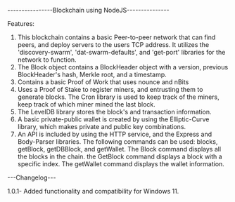 ----------------Blockchain using NodeJS---------------

Features:

1. This blockchain contains a basic Peer-to-peer network that can find peers, and deploy servers to the users TCP address. It utilizes the 'discovery-swarm', 'dat-swarm-defaults', and 'get-port' libraries for the network to function.
2. The Block object contains a BlockHeader object with a version, previous BlockHeader's hash, Merkle root, and a timestamp.
3. Contains a basic Proof of Work that uses nounce and nBits
4. Uses a Proof of Stake to register miners, and entrusting them to generate blocks. The Cron library is used to keep track of the miners, keep track of which miner mined the last block.
5. The LevelDB library stores the block's and transaction information.
6. A basic private-public wallet is created by using the Elliptic-Curve library, which makes private and public key combinations.
7. An API is included by using the HTTP service, and the Express and Body-Parser libraries. The following commands can be used: blocks, getBlock, getDBBlock, and getWallet. The Block command displays all the blocks in the chain. the GetBlock command displays a block with a specific index. The getWallet command displays the wallet information. 


---Changelog---

1.0.1- Added functionality and compatibility for Windows 11.
